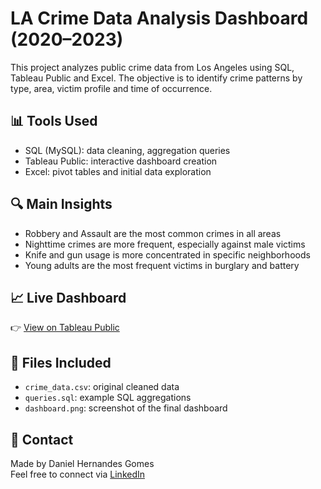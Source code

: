 # LA Crime Data Analysis Dashboard (2020–2023)

This project analyzes public crime data from Los Angeles using SQL, Tableau Public and Excel. The objective is to identify crime patterns by type, area, victim profile and time of occurrence.

## 📊 Tools Used
- SQL (MySQL): data cleaning, aggregation queries
- Tableau Public: interactive dashboard creation
- Excel: pivot tables and initial data exploration

## 🔍 Main Insights
- Robbery and Assault are the most common crimes in all areas
- Nighttime crimes are more frequent, especially against male victims
- Knife and gun usage is more concentrated in specific neighborhoods
- Young adults are the most frequent victims in burglary and battery

## 📈 Live Dashboard
👉 [View on Tableau Public](https://public.tableau.com/app/profile/daniel.hernandes.gomes/viz/Tableau1_17494722311040/Dashboard1?publish=yes)

## 📁 Files Included
- `crime_data.csv`: original cleaned data
- `queries.sql`: example SQL aggregations
- `dashboard.png`: screenshot of the final dashboard

## 💬 Contact
Made by Daniel Hernandes Gomes  
Feel free to connect via [LinkedIn](https://www.linkedin.com/in/daniel-hernandes-gomes-9b87b77a/)
